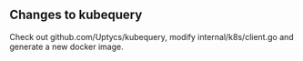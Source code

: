 

## Changes to kubequery

Check out github.com/Uptycs/kubequery, modify internal/k8s/client.go and generate a new docker image.
